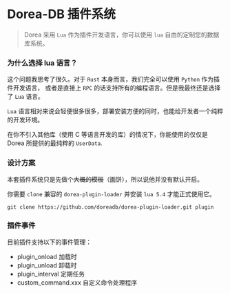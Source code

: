 # Dorea-DB 插件系统

> Dorea 采用 `Lua` 作为插件开发语言，你可以使用 `lua` 自由的定制您的数据库系统。

### 为什么选择 lua 语言？

这个问题我思考了很久。对于 `Rust` 本身而言，我们完全可以使用 `Python` 作为插件开发语言，
或者是直接上 `RPC` 的话支持所有的编程语言。但是我最终还是选择了 `Lua` 语言。

`Lua` 语言相对来说会轻便很多很多，部署安装方便的同时，也能给开发者一个纯粹的开发环境。

在你不引入其他库（使用 C 等语言开发的库）的情况下，你能使用的仅仅是 Dorea 所提供的最纯粹的 `UserData`.

### 设计方案

本套插件系统只是先做个~~大概的模板~~（画饼），所以说他并没有默认开启。

你需要 `clone` 兼容的 `dorea-plugin-loader` 并安装 `lua 5.4` 才能正式使用它。

```
git clone https://github.com/doreadb/dorea-plugin-loader.git plugin
```

### 插件事件

目前插件支持以下的事件管理：

- plugin_onload 加载时
- plugin_unload 卸载时
- plugin_interval 定期任务
- custom_command.xxx 自定义命令处理程序